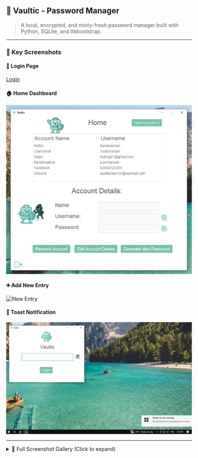 ## 🔐 Vaultic - Password Manager

> A local, encrypted, and minty-fresh password manager built with Python, SQLite, and ttkbootstrap.

---

### 🌟 Key Screenshots

#### 🏁 Login Page
[Login](img/snapshots/login_masked.png)

#### 🏠 Home Dashboard
![Home](img/snapshots/home.png)

#### ➕ Add New Entry
![New Entry](img/snapshots/new_entry.png)

#### 🔔 Toast Notification
![Toast](img/snapshots/toast_login.png)

---

<details>
  <summary>📸 Full Screenshot Gallery (Click to expand)</summary>

### 🔐 Login Page - Empty
![Login Empty](img/snapshots/login_masked.png)

### 🔐 Login Page - Error State
![Login Error](img/snapshots/error_login.png)

### 🏠 Home Page - Populated
![Home Empty](img/snapshots/home.png)

### 🏠 Home Page - Account Details Display
![Home Full](img/snapshots/account_details.png)

### ✏️ Edit Entry Page
![Edit Entry](img/snapshots/edit_account_info.png)

### ➕ New Entry - Invalid
![New Entry Invalid](img/snapshots/error_new_entry.png)

<!-- Add all your bonus states/screens here -->

</details>
